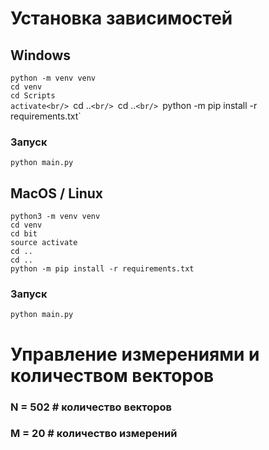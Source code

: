 # Установка зависимостей
## Windows
`python -m venv venv`<br/>
`cd venv`<br/>
`cd Scripts`<br/>
`activate<br/>
`cd ..`<br/>
`cd ..`<br/>
`python -m pip install -r requirements.txt`<br/>
### Запуск
`python main.py`<br/>

## MacOS / Linux
`python3 -m venv venv`<br/>
`cd venv`<br/>
`cd bit`<br/>
`source activate`<br/>
`cd ..`<br/>
`cd ..`<br/>
`python -m pip install -r requirements.txt`<br/>
### Запуск
`python main.py`<br/>

# Управление измерениями и количеством векторов
### N = 502 # количество векторов
### M = 20 # количество измерений
